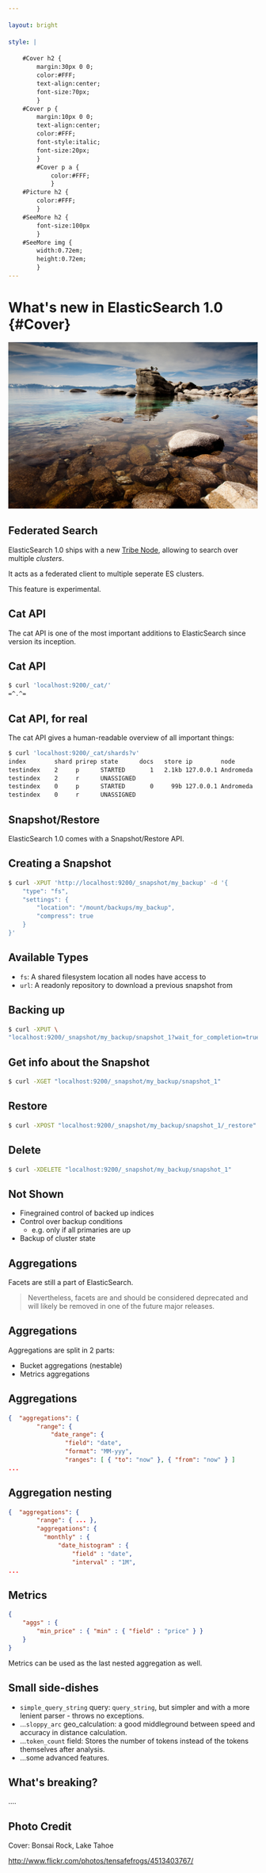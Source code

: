 ```yaml
---

layout: bright

style: |

    #Cover h2 {
        margin:30px 0 0;
        color:#FFF;
        text-align:center;
        font-size:70px;
        }
    #Cover p {
        margin:10px 0 0;
        text-align:center;
        color:#FFF;
        font-style:italic;
        font-size:20px;
        }
        #Cover p a {
            color:#FFF;
            }
    #Picture h2 {
        color:#FFF;
        }
    #SeeMore h2 {
        font-size:100px
        }
    #SeeMore img {
        width:0.72em;
        height:0.72em;
        }
---
```


# What's new in ElasticSearch 1.0 {#Cover}

![](pictures/cover.jpg)

## Federated Search

ElasticSearch 1.0 ships with a new [Tribe Node](), allowing to search over multiple _clusters_.

It acts as a federated client to multiple seperate ES clusters.

This feature is experimental.

## Cat API

The cat API is one of the most important additions to ElasticSearch since version its inception.

## Cat API

~~~sh
$ curl 'localhost:9200/_cat/'
=^.^=
~~~

## Cat API, for real

The cat API gives a human-readable overview of all important things:

~~~sh
$ curl 'localhost:9200/_cat/shards?v'
index        shard prirep state      docs   store ip        node
testindex    2     p      STARTED       1   2.1kb 127.0.0.1 Andromeda
testindex    2     r      UNASSIGNED
testindex    0     p      STARTED       0     99b 127.0.0.1 Andromeda
testindex    0     r      UNASSIGNED
~~~

## Snapshot/Restore

ElasticSearch 1.0 comes with a Snapshot/Restore API.

## Creating a Snapshot

~~~sh
$ curl -XPUT 'http://localhost:9200/_snapshot/my_backup' -d '{
    "type": "fs",
    "settings": {
        "location": "/mount/backups/my_backup",
        "compress": true
    }
}'
~~~

## Available Types

* `fs`: A shared filesystem location all nodes have access to
* `url`: A readonly repository to download a previous snapshot from

## Backing up

~~~sh
$ curl -XPUT \
"localhost:9200/_snapshot/my_backup/snapshot_1?wait_for_completion=true"
~~~

## Get info about the Snapshot

~~~sh
$ curl -XGET "localhost:9200/_snapshot/my_backup/snapshot_1"
~~~

## Restore

~~~sh
$ curl -XPOST "localhost:9200/_snapshot/my_backup/snapshot_1/_restore"
~~~

## Delete

~~~sh
$ curl -XDELETE "localhost:9200/_snapshot/my_backup/snapshot_1"
~~~

## Not Shown

* Finegrained control of backed up indices
* Control over backup conditions
  - e.g. only if all primaries are up
* Backup of cluster state

## Aggregations

Facets are still a part of ElasticSearch.

> Nevertheless, facets are and should be considered deprecated and will likely be removed in one of the future major releases.

## Aggregations

Aggregations are split in 2 parts:

* Bucket aggregations (nestable)
* Metrics aggregations

## Aggregations

~~~json
{  "aggregations": {
        "range": {
            "date_range": {
                "field": "date",
                "format": "MM-yyy",
                "ranges": [ { "to": "now" }, { "from": "now" } ]
...
~~~

## Aggregation nesting

~~~json
{  "aggregations": {
        "range": { ... },
        "aggregations": {
          "monthly" : {
              "date_histogram" : {
                  "field" : "date",
                  "interval" : "1M",
...
~~~

## Metrics

~~~json
{
    "aggs" : {
        "min_price" : { "min" : { "field" : "price" } }
    }
}
~~~

Metrics can be used as the last nested aggregation as well.

## Small side-dishes

* `simple_query_string` query: `query_string`, but simpler and with a more lenient parser - throws no exceptions.
* ...`sloppy_arc` geo_calculation: a good middleground between speed and accuracy in distance calculation.
* ...`token_count` field: Stores the number of tokens instead of the tokens themselves after analysis.
* ...some advanced features.

## What's breaking?

....

## Photo Credit

Cover: Bonsai Rock, Lake Tahoe

http://www.flickr.com/photos/tensafefrogs/4513403767/